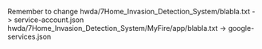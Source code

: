 Remember to change
hwda/7Home_Invasion_Detection_System/blabla.txt -> service-account.json
hwda/7Home_Invasion_Detection_System/MyFire/app/blabla.txt -> google-services.json
